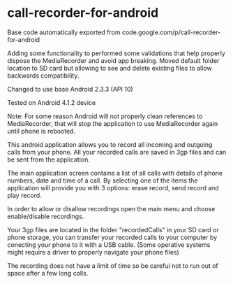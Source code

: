 # call-recorder-for-android
Base code automatically exported from code.google.com/p/call-recorder-for-android

Adding some functionality to performed some validations that help properly dispose the MediaRecorder and avoid app breaking. Moved default folder location to SD card but allowing to see and delete existing files to allow backwards compatibility.

Changed to use base Android 2.3.3 (API 10)

Tested on Android 4.1.2 device

Note: For some reason Android will not properly clean references to MediaRecorder, that will stop the application to use MediaRecorder again until phone is rebooted.

This android application allows you to record all incoming and outgoing calls from your phone. All your recorded calls are saved in 3gp files and can be sent from the application.

The main application screen contains a list of all calls with details of phone numbers, date and time of a call. By selecting one of the items the application will provide you with 3 options: erase record, send record and play record.

In order to allow or disallow recordings open the main menu and choose enable/disable recordings.

Your 3gp files are located in the folder "recordedCalls" in your SD card or phone storage, you can transfer your recorded calls to your computer by conecting your phone to it with a USB cable. (Some operative systems might require a driver to properly navigate your phone files)

The recording does not have a limit of time so be careful not to run out of space after a few long calls.

